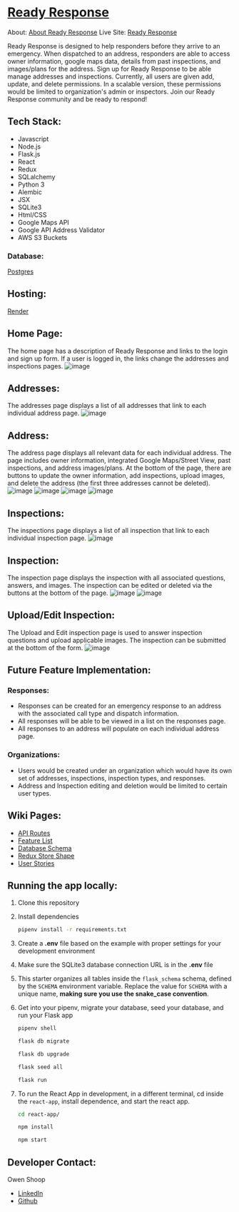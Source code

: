 # [Ready Response](https://www.owenshoop.dev/ready-response.html)

About: [About Ready Response](https://www.owenshoop.dev/ready-response.html)
Live Site: [Ready Response](https://ready-response.onrender.com)

Ready Response is designed to help responders before they arrive to an emergency. When dispatched to an address, responders are able to access owner information, google maps data, details from past inspections, and images/plans for the address. Sign up for Ready Response to be able manage addresses and inspections. Currently, all users are given add, update, and delete permissions. In a scalable version, these permissions would be limited to organization's admin or inspectors. Join our Ready Response community and be ready to respond!

## Tech Stack:
- Javascript
- Node.js
- Flask.js
- React
- Redux
- SQLalchemy
- Python 3
- Alembic
- JSX
- SQLite3
- Html/CSS
- Google Maps API
- Google API Address Validator
- AWS S3 Buckets

### Database:
[Postgres](https://www.postgresql.org/)

## Hosting:
[Render](https://render.com/)

## Home Page:
The home page has a description of Ready Response and links to the login and sign up form. If a user is logged in, the links change the addresses and inspections pages.
![image](https://user-images.githubusercontent.com/104851938/216676383-fdbf341a-270e-4293-b7bd-9e7e4e921a02.png)

## Addresses:
The addresses page displays a list of all addresses that link to each individual address page.
![image](https://user-images.githubusercontent.com/104851938/216676568-8312be90-170a-467d-9578-d85f9206663d.png)

## Address:
The address page displays all relevant data for each individual address. The page includes owner information, integrated Google Maps/Street View, past inspections, and address images/plans. At the bottom of the page, there are buttons to update the owner information, add inspections, upload images, and delete the address (the first three addresses cannot be deleted).
![image](https://user-images.githubusercontent.com/104851938/216676867-09a9dce9-98cd-48b6-ba93-0d652a7cd2b7.png)
![image](https://user-images.githubusercontent.com/104851938/216677472-6dbacc29-1284-403e-b7bf-e3077bb78f8a.png)
![image](https://user-images.githubusercontent.com/104851938/216677689-8f2da421-6ae6-4498-85a1-145614235a5a.png)
![image](https://user-images.githubusercontent.com/104851938/216677769-7b4cefdc-80ae-452c-bf56-d6243c0a530d.png)

## Inspections:
The inspections page displays a list of all inspection that link to each individual inspection page.
![image](https://user-images.githubusercontent.com/104851938/216677879-d7e2aeba-05ab-4499-9356-00eacb83a729.png)

## Inspection:
The inspection page displays the inspection with all associated questions, answers, and images. The inspection can be edited or deleted via the buttons at the bottom of the page.
![image](https://user-images.githubusercontent.com/104851938/216678070-67806f5d-1e27-4cb7-8a70-f59865d131b6.png)
![image](https://user-images.githubusercontent.com/104851938/216679131-ea1d49fc-c704-41ac-af05-a1f3f19ec33b.png)


## Upload/Edit Inspection:
The Upload and Edit inspection page is used to answer inspection questions and upload applicable images. The inspection can be submitted at the bottom of the form.
![image](https://user-images.githubusercontent.com/104851938/216678291-93e7b204-3dbc-4668-8e42-ae8775aa6af9.png)


## Future Feature Implementation:
### Responses:
* Responses can be created for an emergency response to an address with the associated call type and dispatch information.
* All responses will be able to be viewed in a list on the responses page.
* All responses to an address will populate on each individual address page.

### Organizations:
* Users would be created under an organization which would have its own set of addresses, inspections, inspection types, and responses.
* Address and Inspection editing and deletion would be limited to certain user types.

## Wiki Pages:
* [API Routes](https://github.com/owencshoop/notOKcupid/wiki/API-Routes)
* [Feature List](https://github.com/owencshoop/notOKcupid/wiki/MVP-Feature-List)
* [Database Schema](https://github.com/owencshoop/notOKcupid/wiki/DB-Schema)
* [Redux Store Shape](https://github.com/owencshoop/notOKcupid/wiki/notOKcupid-Redux-Store-Shape)
* [User Stories](https://github.com/owencshoop/notOKcupid/wiki/User-Stories)

## Running the app locally:

1. Clone this repository

2. Install dependencies

      ```bash
      pipenv install -r requirements.txt
      ```

3. Create a **.env** file based on the example with proper settings for your
   development environment

4. Make sure the SQLite3 database connection URL is in the **.env** file

5. This starter organizes all tables inside the `flask_schema` schema, defined
   by the `SCHEMA` environment variable.  Replace the value for
   `SCHEMA` with a unique name, **making sure you use the snake_case
   convention**.

6. Get into your pipenv, migrate your database, seed your database, and run your Flask app

   ```bash
   pipenv shell
   ```

   ```bash
   flask db migrate
   ```

   ```bash
   flask db upgrade
   ```

   ```bash
   flask seed all
   ```

   ```bash
   flask run
   ```

7. To run the React App in development, in a different terminal, cd inside the `react-app`, install dependence, and start the react app.

    ```bash
    cd react-app/
    ```

    ```bash
    npm install
    ```

    ```bash
    npm start
    ```

## Developer Contact:
Owen Shoop
- [LinkedIn](https://www.linkedin.com/in/owen-shoop-62ba36231/)
- [Github](https://github.com/owencshoop)
